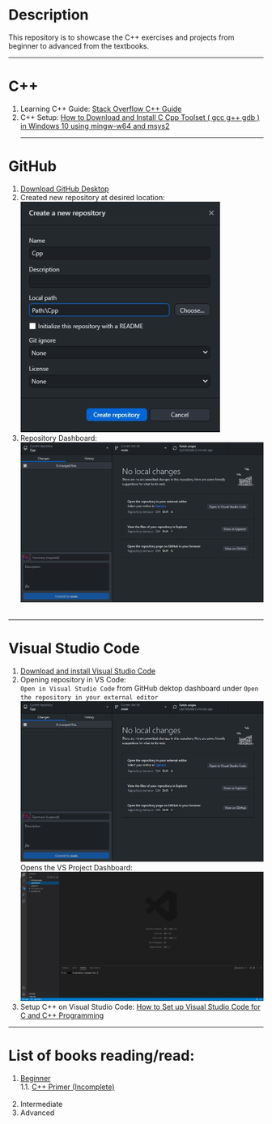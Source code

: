 # Description
 This repository is to showcase the C++ exercises and projects from beginner to advanced from the textbooks. <br /> <hr>
# C++
 1. Learning C++ Guide: <a href="https://stackoverflow.com/questions/388242/the-definitive-c-book-guide-and-list">Stack Overflow C++ Guide</a> <br />
 2. C++ Setup: <a href="https://www.youtube.com/watch?v=0HD0pqVtsmw">How to Download and Install C Cpp Toolset ( gcc g++ gdb ) in Windows 10 using mingw-w64 and msys2</a><br /><hr>
# GitHub
1. <a href="https://www.youtube.com/watch?v=xuq73UJrbwg">Download GitHub Desktop </a> <br />
2. Created new repository at desired location: <br /> ![New Repository](https://github.com/F3INTH34RTED/Cpp/blob/main/00SetupImages/GitHubDesktop-NewRepo.jpg) <br />
3. Repository Dashboard: <br /> ![Repository Dashboard](https://github.com/F3INTH34RTED/Cpp/blob/main/00SetupImages/GitHubDekstop-Dashboard.jpg) <br /><br />
<hr>

# Visual Studio Code


1. <a href="https://code.visualstudio.com/"> Download and install Visual Studio Code </a><br />
2. Opening repository in VS Code:<br /> `Open in Visual Studio Code` from GitHub dektop dashboard under `Open the repository in your external editor` <br /> ![Repository Dashboard](https://github.com/F3INTH34RTED/Cpp/blob/main/00SetupImages/GitHubDekstop-Dashboard.jpg) <br />Opens the VS Project Dashboard:<br /> ![Visual Studio Code Dashboard](https://github.com/F3INTH34RTED/Cpp/blob/main/00SetupImages/VSCode-Dashboard.jpg) <br />
4. Setup C++ on Visual Studio Code: <a href="https://www.youtube.com/watch?v=77v-Poud_io&t=361s">How to Set up Visual Studio Code for C and C++ Programming</a><br />
<hr>

# List of books reading/read:

1. <a href = "https://github.com/F3INTH34RTED/Cpp/tree/main/01Beginner">Beginner </a> <br />
    1.1. <a href = "https://www.amazon.com/C-Primer-Stanley-B-Lippman-ebook-dp-B0091I7FEQ/dp/B0091I7FEQ/ref=mt_other?_encoding=UTF8&me=&qid=">C++ Primer (Incomplete) </a><br />
    <br />
2. Intermediate
3. Advanced
